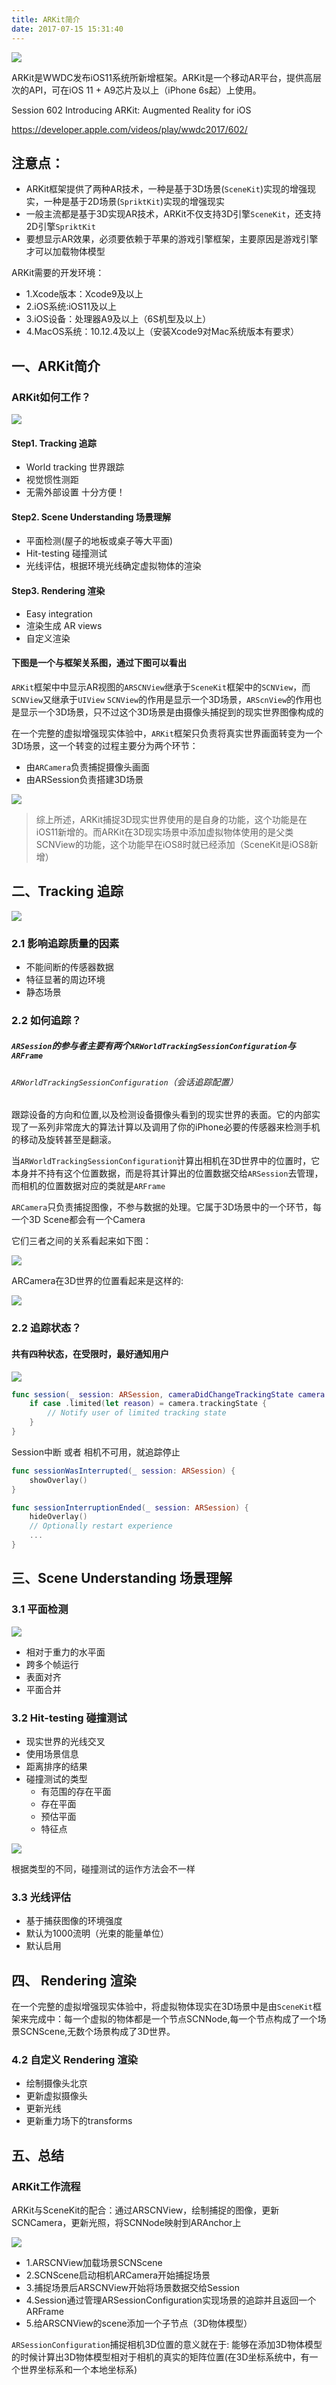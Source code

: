 ```yaml
---
title: ARKit简介
date: 2017-07-15 15:31:40
---
```


![](https://saidicaprio.oss-cn-shanghai.aliyuncs.com/imgs/ARKitLogo.png) 

ARKit是WWDC发布iOS11系统所新增框架。ARKit是一个移动AR平台，提供高层次的API，可在iOS 11 + A9芯片及以上（iPhone 6s起）上使用。


Session 602 Introducing ARKit: Augmented Reality for iOS

https://developer.apple.com/videos/play/wwdc2017/602/

## 注意点：
* ARKit框架提供了两种AR技术，一种是基于3D场景(`SceneKit`)实现的增强现实，一种是基于2D场景(`SpriktKit`)实现的增强现实
* 一般主流都是基于3D实现AR技术，ARKit不仅支持3D引擎`SceneKit`，还支持2D引擎`SpriktKit`
* 要想显示AR效果，必须要依赖于苹果的游戏引擎框架，主要原因是游戏引擎才可以加载物体模型

ARKit需要的开发环境：
* 1.Xcode版本：Xcode9及以上
* 2.iOS系统:iOS11及以上
* 3.iOS设备：处理器A9及以上（6S机型及以上）
* 4.MacOS系统：10.12.4及以上（安装Xcode9对Mac系统版本有要求）

## 一、ARKit简介
### ARKit如何工作？

![](https://saidicaprio.oss-cn-shanghai.aliyuncs.com/imgs/ARKit框架结构.png) 

#### Step1. Tracking 追踪
* World tracking 世界跟踪
* 视觉惯性测距
* 无需外部设置 十分方便！

#### Step2. Scene Understanding 场景理解
* 平面检测(屋子的地板或桌子等大平面)
* Hit-testing 碰撞测试 
* 光线评估，根据环境光线确定虚拟物体的渲染

#### Step3. Rendering 渲染
* Easy integration
* 渲染生成 AR views
* 自定义渲染

#### 下图是一个<ARKit>与<SceneKit>框架关系图，通过下图可以看出

`ARKit`框架中中显示AR视图的`ARSCNView`继承于`SceneKit`框架中的`SCNView`，而`SCNView`又继承于`UIView`
`SCNView`的作用是显示一个3D场景，`ARScnView`的作用也是显示一个3D场景，只不过这个3D场景是由摄像头捕捉到的现实世界图像构成的

在一个完整的虚拟增强现实体验中，`ARKit`框架只负责将真实世界画面转变为一个3D场景，这一个转变的过程主要分为两个环节：
* 由`ARCamera`负责捕捉摄像头画面
* 由ARSession负责搭建3D场景

![](https://saidicaprio.oss-cn-shanghai.aliyuncs.com/imgs/ARKit框架流程图.png) 

> 综上所述，ARKit捕捉3D现实世界使用的是自身的功能，这个功能是在iOS11新增的。而ARKit在3D现实场景中添加虚拟物体使用的是父类SCNView的功能，这个功能早在iOS8时就已经添加（SceneKit是iOS8新增）

## 二、Tracking 追踪

![](https://saidicaprio.oss-cn-shanghai.aliyuncs.com/imgs/ARKitCapturing.png) 


### 2.1 影响追踪质量的因素
* 不能间断的传感器数据
* 特征显著的周边环境
* 静态场景

### 2.2 如何追踪？

##### `ARSession`的参与者主要有两个`ARWorldTrackingSessionConfiguration`与`ARFrame`

###### `ARWorldTrackingSessionConfiguration`（会话追踪配置）
跟踪设备的方向和位置,以及检测设备摄像头看到的现实世界的表面。它的内部实现了一系列非常庞大的算法计算以及调用了你的iPhone必要的传感器来检测手机的移动及旋转甚至是翻滚。

当`ARWorldTrackingSessionConfiguration`计算出相机在3D世界中的位置时，它本身并不持有这个位置数据，而是将其计算出的位置数据交给`ARSession`去管理，而相机的位置数据对应的类就是`ARFrame`



`ARCamera`只负责捕捉图像，不参与数据的处理。它属于3D场景中的一个环节，每一个3D Scene都会有一个Camera

它们三者之间的关系看起来如下图：

![](https://saidicaprio.oss-cn-shanghai.aliyuncs.com/imgs/ARKitSession关系图.png)

ARCamera在3D世界的位置看起来是这样的:

![](https://saidicaprio.oss-cn-shanghai.aliyuncs.com/imgs/ARKitCamera.png)


### 2.2 追踪状态？
#### 共有四种状态，在受限时，最好通知用户
![](https://saidicaprio.oss-cn-shanghai.aliyuncs.com/imgs/跟踪状态.png)
```swift
func session(_ session: ARSession, cameraDidChangeTrackingState camera: ARCamera) { 
	if case .limited(let reason) = camera.trackingState {
		// Notify user of limited tracking state
	} 
}
```

Session中断 或者 相机不可用，就追踪停止
```swift
func sessionWasInterrupted(_ session: ARSession) { 
	showOverlay()
}

func sessionInterruptionEnded(_ session: ARSession) { 
	hideOverlay()
	// Optionally restart experience
	...
}
```
## 三、Scene Understanding 场景理解

### 3.1 平面检测

![](https://saidicaprio.oss-cn-shanghai.aliyuncs.com/imgs/ARKitSceneUnderstanding.png) 

* 相对于重力的水平面
* 跨多个帧运行
* 表面对齐
* 平面合并

### 3.2 Hit-testing 碰撞测试
* 现实世界的光线交叉
* 使用场景信息
* 距离排序的结果
* 碰撞测试的类型
  * 有范围的存在平面
  * 存在平面
  * 预估平面
  * 特征点
  
![](https://saidicaprio.oss-cn-shanghai.aliyuncs.com/imgs/ARKitHit-Testing.png) 

根据类型的不同，碰撞测试的运作方法会不一样

### 3.3 光线评估
* 基于捕获图像的环境强度
* 默认为1000流明（光束的能量单位）
* 默认启用

## 四、 Rendering 渲染 
在一个完整的虚拟增强现实体验中，将虚拟物体现实在3D场景中是由`SceneKit`框架来完成中：每一个虚拟的物体都是一个节点SCNNode,每一个节点构成了一个场景SCNScene,无数个场景构成了3D世界。

### 4.2 自定义 Rendering 渲染
* 绘制摄像头北京
* 更新虚拟摄像头
* 更新光线
* 更新重力场下的transforms

## 五、总结
### ARKit工作流程
ARKit与SceneKit的配合：通过ARSCNView，绘制捕捉的图像，更新SCNCamera，更新光照，将SCNNode映射到ARAnchor上

![](https://saidicaprio.oss-cn-shanghai.aliyuncs.com/imgs/ARKit工作流程.png) 

* 1.ARSCNView加载场景SCNScene
* 2.SCNScene启动相机ARCamera开始捕捉场景
* 3.捕捉场景后ARSCNView开始将场景数据交给Session
* 4.Session通过管理ARSessionConfiguration实现场景的追踪并且返回一个ARFrame
* 5.给ARSCNView的scene添加一个子节点（3D物体模型）

`ARSessionConfiguration`捕捉相机3D位置的意义就在于: 能够在添加3D物体模型的时候计算出3D物体模型相对于相机的真实的矩阵位置(在3D坐标系统中，有一个世界坐标系和一个本地坐标系)

